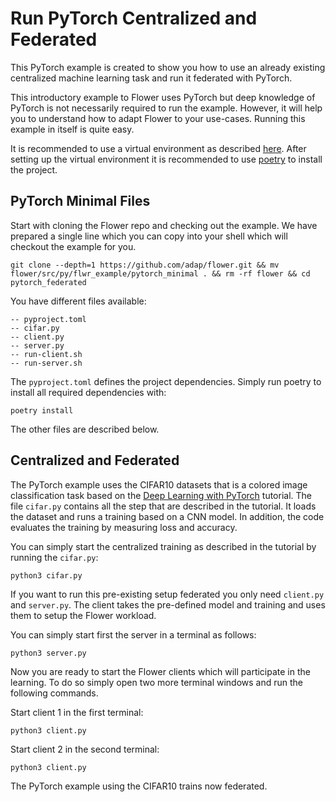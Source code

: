 # Run PyTorch Centralized and Federated

This PyTorch example is created to show you how to use an already existing centralized machine learning task and run it federated with PyTorch.

This introductory example to Flower uses PyTorch but deep knowledge of PyTorch is not necessarily required to run the example. However, it will help you to understand how to adapt Flower to your use-cases.
Running this example in itself is quite easy.

It is recommended to use a virtual environment as described [here](https://flower.dev/docs/recommended-env-setup).
After setting up the virtual environment it is recommended to use [poetry](https://python-poetry.org/docs/) to install the project.

## PyTorch Minimal Files

Start with cloning the Flower repo and checking out the example. We have prepared a single line which you can copy into your shell which will checkout the example for you.

```shell
git clone --depth=1 https://github.com/adap/flower.git && mv flower/src/py/flwr_example/pytorch_minimal . && rm -rf flower && cd pytorch_federated
```

You have different files available:

```shell
-- pyproject.toml
-- cifar.py
-- client.py
-- server.py
-- run-client.sh
-- run-server.sh
```

The `pyproject.toml` defines the project dependencies. Simply run poetry to install all required dependencies with:

```shell
poetry install
```

The other files are described below.

## Centralized and Federated

The PyTorch example uses the CIFAR10 datasets that is a colored image classification task based on the [Deep Learning with PyTorch](https://pytorch.org/tutorials/beginner/blitz/cifar10_tutorial.html) tutorial. The file `cifar.py` contains all the step that are described in the tutorial. It loads the dataset and runs a training based on a CNN model. In addition, the code evaluates the training by measuring loss and accuracy.

You can simply start the centralized training as described in the tutorial by running the `cifar.py`:

```shell
python3 cifar.py
```

If you want to run this pre-existing setup federated you only need `client.py` and `server.py`. The client takes the pre-defined model and training and uses them to setup the Flower workload.

You can simply start first the server in a terminal as follows:

```shell
python3 server.py
```

Now you are ready to start the Flower clients which will participate in the learning. To do so simply open two more terminal windows and run the following commands.

Start client 1 in the first terminal:

```shell
python3 client.py
```

Start client 2 in the second terminal:

```shell
python3 client.py
```

The PyTorch example using the CIFAR10 trains now federated.
